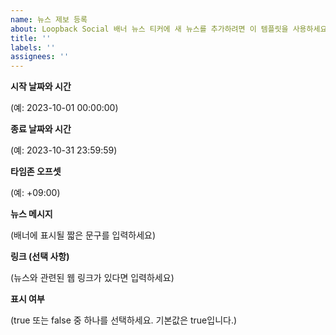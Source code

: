 ```yaml
---
name: 뉴스 제보 등록
about: Loopback Social 배너 뉴스 티커에 새 뉴스를 추가하려면 이 템플릿을 사용하세요.
title: ''
labels: ''
assignees: ''
---
```


**시작 날짜와 시간**

(예: 2023-10-01 00:00:00)

**종료 날짜와 시간**

(예: 2023-10-31 23:59:59)

**타임존 오프셋**

(예: +09:00)

**뉴스 메시지**

(배너에 표시될 짧은 문구를 입력하세요)

**링크 (선택 사항)**

(뉴스와 관련된 웹 링크가 있다면 입력하세요)

**표시 여부**

(true 또는 false 중 하나를 선택하세요. 기본값은 true입니다.)
